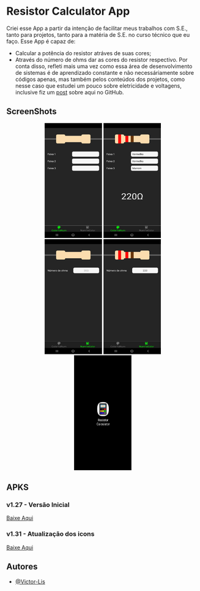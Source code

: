 # Resistor Calculator App  

Criei esse App a partir da intenção de facilitar meus trabalhos com S.E., tanto para projetos, tanto para a matéria de S.E. no curso técnico que eu faço.
Esse App é capaz de:
- Calcular a potência do resistor atráves de suas cores;
- Através do número de ohms dar as cores do resistor respectivo.
Por conta disso, refleti mais uma vez como essa área de desenvolvimento de sistemas é de aprendizado constante e não necessáriamente sobre códigos apenas, mas também pelos conteúdos dos projetos, como nesse caso que estudei um pouco sobre eletricidade e voltagens, inclusive fiz um [post](https://github.com/Victor-Lis/Entendendo-Voltagens-Arduino) sobre aqui no GitHub.

## ScreenShots 

<div align="center">
  <img alt="ColorToNum" width="150px" height="300px" src="./assets/project-images/colorToNum.jpg">
  <img alt="ColorToNumExample" width="150px" height="300px" src="./assets/project-images/colorToNum2.jpg">
</div>

<div align="center">
    <img alt="NumToColor" width="150px" height="300px" src="./assets/project-images/numToColor.jpg">
    <img alt="NumToColorExample" width="150px" height="300px" src="./assets/project-images/numToColor2.jpg">
</div>

<div align="center">
    <img alt="NumToColor" width="150px" height="300px" src="./assets/project-images/apk-view.jpg">
</div>

## APKS 

### v1.27 - Versão Inicial
[Baixe Aqui](https://github.com/Victor-Lis/Resistor-Calculator-App/blob/master/apks/Resistor%20Calculator%20v1.27.apk)

### v1.31 - Atualização dos icons
[Baixe Aqui](https://github.com/Victor-Lis/Resistor-Calculator-App/blob/master/apks/Resistor%20Calculator%20v1.31.apk)

## Autores
- [@Victor-Lis](https://github.com/Victor-Lis)
